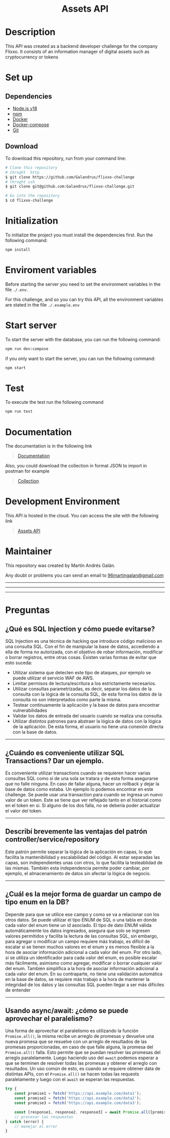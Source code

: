 <h1 align="center"> <strong> Assets API </strong> </h1>

# Description

This API was created as a backend developer challenge for the company Flixxo.
It consists of an information manager of digital assets such as cryptocurrency or tokens

# Set up

## Dependencies

-   [Node.js v18](https://nodejs.org/en/download/)
-   [npm](http://npmjs.com)
-   [Docker](https://www.docker.com/)
-   [Docker-compose](https://docs.docker.com/compose/)
-   [Git](https://git-scm.com)

## Download

To download this repository, run from your command line:

```bash
# Clone this repository
# throght  http
$ git clone https://github.com/Galandrus/flixxo-challenge
# throght ssh
$ git clone git@github.com:Galandrus/flixxo-challenge.git

# Go into the repository
$ cd flixxo-challenge
```

# Initialization

To initialize the project you must install the dependencies first. Run the following command:

```bash
npm install
```

# Enviroment variables

Before starting the server you need to set the environment variables in the file `./.env`.

For this challenge, and so you can try this API, all the environment variables are stated in the file `./.example.env`

# Start server

To start the server with the database, you can run the following command:

```bash
npm run dev:compose
```

if you only want to start the server, you can run the following command:

```bash
npm start
```

# Test

To execute the test run the following command

```bash
npm run test
```

# Documentation

The documentation is in the following link

> [Documentation](https://assets-api.up.railway.app/docs)

Also, you could download the collection in format JSON to import in postman for example

> [Collection](https://assets-api.up.railway.app/docs.json)

# Development Environment

This API is hosted in the cloud. You can access the site with the following link

> [Assets API](https://assets-api.up.railway.app/health)

# Maintainer

This repository was created by Martín Andrés Galán.

Any doubt or problems you can send an email to 96martingalan@gmail.com

---

---

---

# Preguntas

## ¿Qué es SQL Injection y cómo puede evitarse?

SQL Injection es una técnica de hacking que introduce código malicioso en una consulta SQL. Con el fin de manipular la base de datos, accediendo a ella de forma no autorizada, con el objetivo de robar información, modificar o borrar registros, entre otras cosas.
Existen varias formas de evitar que esto suceda:

-   Utilizar sistema que detecten este tipo de ataques, por ejemplo se puede utilizar el servicio WAF de AWS.
-   Limitar permisos de lectura/escritura a los estrictamente necesarios.
-   Utilizar consultas parametrizadas, es decir, separar los datos de la consulta con la lógica de la consulta SQL, de esta forma los datos de la consulta no son interpretados como parte la misma.
-   Testear continuamente la aplicación y la base de datos para encontrar vulnerabilidades
-   Validar los datos de entrada del usuario cuando se realiza una consulta.
-   Utilizar distintos patrones para abstraer la lógica de datos con la lógica de la aplicación. De esta forma, el usuario no tiene una conexión directa con la base de datos.

---

## ¿Cuándo es conveniente utilizar SQL Transactions? Dar un ejemplo.

Es conveniente utilizar transactions cuando se requieren hacer varias consultas SQL como si de una sola se tratara y de esta forma asegurarse que no falle ninguna. En caso de fallar alguna, hacer un rollback y dejar la base de datos como estaba.
Un ejemplo lo podemos encontrar en este challenge. Se puede usar una transaction para cuando se ingresa un nuevo valor de un token. Este se tiene que ver reflejado tanto en el historial como en el token en si. Si alguno de los dos falla, no se debería poder actualizar el valor del token.

---

## Describí brevemente las ventajas del patrón controller/service/repository

Este patrón permite separar la lógica de la aplicación en capas, lo que facilita la mantenibilidad y escalabilidad del código.
Al estar separadas las capas, son independientes unas con otros, lo que facilita la testeablidad de las mismas. También esta independencia permite poder cambiar, por ejemplo, el almacenamiento de datos sin afectar la lógica de negocio.

---

## ¿Cuál es la mejor forma de guardar un campo de tipo enum en la DB?

Depende para que se utilice ese campo y como se va a relacionar con los otros datos. Se puede utilizar el tipo ENUM de SQL o una tabla en donde cada valor del enum tiene un id asociado.
El tipo de dato ENUM válida automáticamente los datos ingresados, asegura que solo se ingresen valores permitidos y facilita la lectura de las consultas SQL, sin embargo, para agregar o modificar un campo requiere más trabajo, es difícil de escalar si se tienen muchos valores en el enum y es menos flexible a la hora de asociar información adicional a cada valor del enum.
Por otro lado, si se utiliza un identificador para cada valor del enum, es posible escalar más fácilmente, asimismo como agregar, modificar o borrar cualquier valor del enum. También simplifica a la hora de asociar información adicional a cada valor del enum. En su contraparte, no tiene una validación automática en la base de datos, se requiere más trabajo a la hora de mantener la integridad de los datos y las consultas SQL pueden llegar a ser más difíciles de entender

---

## Usando async/await: ¿cómo se puede aprovechar el paralelismo?

Una forma de aprovechar el paralelismo es utilizando la función `Promise.all()`, la misma recibe un arreglo de promesas y devuelve una nueva promesa que se resuelve con un arreglo de resultados de las promesas proporcionadas, en caso de que falle alguna, la promesa del `Promise.all()` falla. Esto permite que se puedan resolver las promesas del arreglo paralelamente. Luego haciendo uso del `await` podemos esperar a que se terminen de resolver todas las promesas y obtener el arreglo con resultados.
Un uso común de esto, es cuando se requiere obtener data de distintas APIs, con el `Promise.all()` se hacen todas las requests paralelamente y luego con el `await` se esperan las respuestas.

```js
try {
    const promise1 = fetch('https://api.example.com/data1');
    const promise2 = fetch('https://api.example.com/data2');
    const promise3 = fetch('https://api.example.com/data3');

    const [response1, response2, response3] = await Promise.all([promise1, promise2, promise3]);
    // procesar las respuestas
} catch (error) {
    // manejar el error
}
```
